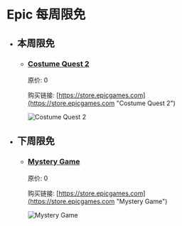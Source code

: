 # Epic 每周限免

- ## 本周限免


  - ### [Costume Quest 2](https://store.epicgames.com "Costume Quest 2")

    原价: 0

    购买链接: [https://store.epicgames.com](https://store.epicgames.com "Costume Quest 2")

    ![Costume Quest 2](https://cdn1.epicgames.com/offer/d5241c76f178492ea1540fce45616757/Copyof15days-day3-wrapped-desktop-carousel-image_1920x1080-064e776fcdc7ff5e14217ca7a0c09614)


- ## 下周限免


  - ### [Mystery Game](https://store.epicgames.com "Mystery Game")

    原价: 0

    购买链接: [https://store.epicgames.com](https://store.epicgames.com "Mystery Game")

    ![Mystery Game](https://cdn1.epicgames.com/offer/d5241c76f178492ea1540fce45616757/Copyof15days-day4-wrapped-desktop-carousel-image_1920x1080-9e289d8bde66fe2d36f7720de2db6d30)

